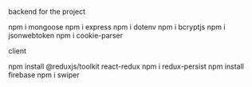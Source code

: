 
backend for the project

npm i mongoose
npm i express
npm i dotenv
npm i bcryptjs
npm i jsonwebtoken
npm i cookie-parser


client

npm install @reduxjs/toolkit react-redux
npm i redux-persist
npm install firebase
npm i swiper

